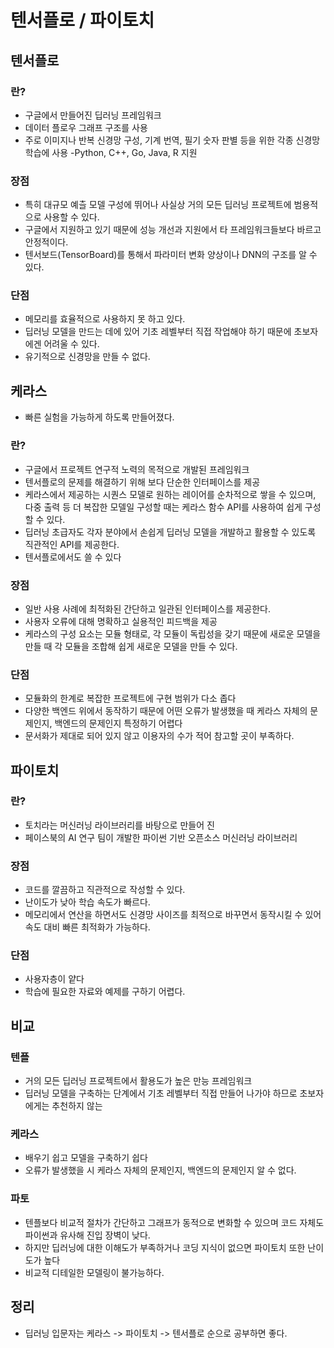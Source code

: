 # 텐서플로 / 파이토치

## 텐서플로

### 란?

- 구글에서 만들어진 딥러닝 프레임워크
- 데이터 플로우 그래프 구조를 사용
- 주로 이미지나 반복 신경망 구성, 기계 번역, 필기 숫자 판별 등을 위한 각종 신경망 학습에 사용
  -Python, C++, Go, Java, R 지원

### 장점

- 특히 대규모 예츨 모델 구성에 뛰어나 사실상 거의 모든 딥러닝 프로젝트에 범용적으로 사용할 수 있다.
- 구글에서 지원하고 있기 때문에 성능 개선과 지원에서 타 프레임워크들보다 바르고 안정적이다.
- 텐서보드(TensorBoard)를 통해서 파라미터 변화 양상이나 DNN의 구조를 알 수 있다.

### 단점

- 메모리를 효율적으로 사용하지 못 하고 있다.
- 딥러닝 모델을 만드는 데에 있어 기초 레벨부터 직접 작업해야 하기 때문에 초보자에겐 어려울 수 있다.
- 유기적으로 신경망을 만들 수 없다.

## 케라스

- 빠른 실험을 가능하게 하도록 만들어졌다.

### 란?

- 구글에서 프로젝트 연구적 노력의 목적으로 개발된 프레임워크
- 텐서플로의 문제를 해결하기 위해 보다 단순한 인터페이스를 제공
- 케라스에서 제공하는 시퀀스 모델로 원하는 레이어를 순차적으로 쌓을 수 있으며, 다중 출력 등 더 복잡한 모델일 구성할 때는 케라스 함수 API를 사용하여 쉽게 구성할 수 있다.
- 딥러닝 초급자도 각자 분야에서 손쉽게 딥러닝 모델을 개발하고 활용할 수 있도록 직관적인 API를 제공한다.
- 텐서플로에서도 쓸 수 있다

### 장점

- 일반 사용 사례에 최적화된 간단하고 일관된 인터페이스를 제공한다.
- 사용자 오류에 대해 명확하고 실용적인 피드백을 제공
- 케라스의 구성 요소는 모듈 형태로, 각 모듈이 독립성을 갖기 때문에 새로운 모델을 만들 때 각 모듈을 조합해 쉽게 새로운 모델을 만들 수 있다.

### 단점

- 모듈화의 한계로 복잡한 프로젝트에 구현 범위가 다소 좁다
- 다양한 백엔드 위에서 동작하기 때문에 어떤 오류가 발생했을 때 케라스 자체의 문제인지, 백엔드의 문제인지 특정하기 어렵다
- 문서화가 제대로 되어 있지 않고 이용자의 수가 적어 참고할 곳이 부족하다.

## 파이토치

### 란?

- 토치라는 머신러닝 라이브러리를 바탕으로 만들어 진
- 페이스북의 AI 연구 팀이 개발한 파이썬 기반 오픈소스 머신러닝 라이브러리

### 장점

- 코드를 깔끔하고 직관적으로 작성할 수 있다.
- 난이도가 낮아 학습 속도가 빠르다.
- 메모리에서 연산을 하면서도 신경망 사이즈를 최적으로 바꾸면서 동작시킬 수 있어 속도 대비 빠른 최적화가 가능하다.

### 단점

- 사용자층이 얕다
- 학습에 필요한 자료와 예제를 구하기 어렵다.

## 비교

### 텐플

- 거의 모든 딥러닝 프로젝트에서 활용도가 높은 만능 프레임워크
- 딥러닝 모델을 구축하는 단계에서 기초 레벨부터 직접 만들어 나가야 하므로 초보자에게는 추천하지 않는

### 케라스

- 배우기 쉽고 모델을 구축하기 쉽다
- 오류가 발생했을 시 케라스 자체의 문제인지, 백엔드의 문제인지 알 수 없다.

### 파토

- 텐플보다 비교적 절차가 간단하고 그래프가 동적으로 변화할 수 있으며 코드 자체도 파이썬과 유사해 진입 장벽이 낮다.
- 하지만 딥러닝에 대한 이해도가 부족하거나 코딩 지식이 없으면 파이토치 또한 난이도가 높다
- 비교적 디테일한 모델링이 불가능하다.

## 정리

- 딥러닝 입문자는 케라스 -> 파이토치 -> 텐서플로 순으로 공부하면 좋다.
